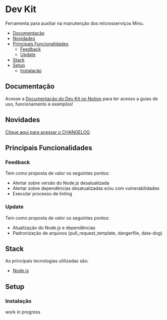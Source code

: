 # Dev Kit

Ferramenta para auxiliar na manutenção dos microsserviços Minu.

- [Documentação](#documentação)
- [Novidades](#Novidades)
- [Principais Funcionalidades](#principais-funcionalidades)
  - [Feedback](#feedback)
  - [Update](#update)
- [Stack](#stack)
- [Setup](#setup)
  - [Instalação](#instalação)

## Documentação

Acesse a [Documentação do Dev Kit no Notion]() para ter acesso a guias de uso, funcionamento e exemplos!

## Novidades

[Clique aqui para acessar o CHANGELOG](CHANGELOG.md)

## Principais Funcionalidades

### Feedback

Tem como proposta de valor os seguintes pontos:

- Alertar sobre versão do Node.js desatualizada
- Alertar sobre dependências desatualizadas e/ou com vulnerabilidades
- Executar processo de linting

### Update

Tem como proposta de valor os seguintes pontos:

- Atualização do Node.js e dependências
- Padronização de arquivos (pull_request_template, dangerfile, data-dog)

## Stack

As principais tecnologias utilizadas são:

- [Node.js](https://nodejs.org/pt-br)

## Setup

### Instalação

work in progress